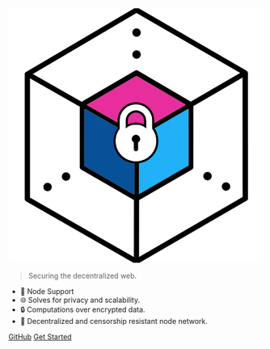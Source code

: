 <img src="_media/logo-blk.png" class="center">

> Securing the decentralized web.

- 🚀 Node Support
- 🌐 Solves for privacy and scalability.
- 🔒 Computations over encrypted data.
- 📶 Decentralized and censorship resistant node network.

<div class="buttons">
  <a href="https://github.com/secretnodes/learn" target="_blank"><span>GitHub</span></a>
  <a href="#/README"><span>Get Started</span></a>
</div>


